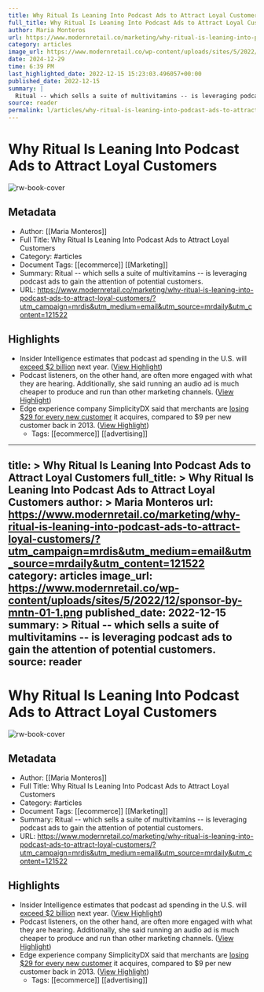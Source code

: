 ```yaml
---
title: Why Ritual Is Leaning Into Podcast Ads to Attract Loyal Customers
full_title: Why Ritual Is Leaning Into Podcast Ads to Attract Loyal Customers
author: Maria Monteros
url: https://www.modernretail.co/marketing/why-ritual-is-leaning-into-podcast-ads-to-attract-loyal-customers/?utm_campaign=mrdis&utm_medium=email&utm_source=mrdaily&utm_content=121522
category: articles
image_url: https://www.modernretail.co/wp-content/uploads/sites/5/2022/12/sponsor-by-mntn-01-1.png
date: 2024-12-29
time: 6:39 PM
last_highlighted_date: 2022-12-15 15:23:03.496057+00:00
published_date: 2022-12-15
summary: |
  Ritual -- which sells a suite of multivitamins -- is leveraging podcast ads to gain the attention of potential customers.
source: reader
permalink: l/articles/why-ritual-is-leaning-into-podcast-ads-to-attract-loyal-customers
---
```

# Why Ritual Is Leaning Into Podcast Ads to Attract Loyal Customers

![rw-book-cover](https://www.modernretail.co/wp-content/uploads/sites/5/2022/12/sponsor-by-mntn-01-1.png)

## Metadata
- Author: [[Maria Monteros]]
- Full Title: Why Ritual Is Leaning Into Podcast Ads to Attract Loyal Customers
- Category: #articles
- Document Tags: [[ecommerce]] [[Marketing]] 
- Summary: Ritual -- which sells a suite of multivitamins -- is leveraging podcast ads to gain the attention of potential customers.
- URL: https://www.modernretail.co/marketing/why-ritual-is-leaning-into-podcast-ads-to-attract-loyal-customers/?utm_campaign=mrdis&utm_medium=email&utm_source=mrdaily&utm_content=121522

## Highlights
- Insider Intelligence estimates that podcast ad spending in the U.S. will [exceed $2 billion](https://www.insiderintelligence.com/content/podcasts-digital-audio-ad-spending) next year. ([View Highlight](https://read.readwise.io/read/01gmb60khs0e0xpp8ftz1fy7yn))
- Podcast listeners, on the other hand, are often more engaged with what they are hearing. Additionally, she said running an audio ad is much cheaper to produce and run than other marketing channels. ([View Highlight](https://read.readwise.io/read/01gmb62xsed2b8qzgf4mbj4akp))
- Edge experience company SimplicityDX said that merchants are [losing $29 for every new customer](https://www.businesswire.com/news/home/20220719005425/en/Brands-Losing-a-Record-29-for-Each-New-Customer-Acquired) it acquires, compared to $9 per new customer back in 2013. ([View Highlight](https://read.readwise.io/read/01gmb63g41kqk0xb72sgq42y4x))
    - Tags: [[ecommerce]] [[advertising]] 


---
title: >
  Why Ritual Is Leaning Into Podcast Ads to Attract Loyal Customers
full_title: >
  Why Ritual Is Leaning Into Podcast Ads to Attract Loyal Customers
author: >
  Maria Monteros
url: https://www.modernretail.co/marketing/why-ritual-is-leaning-into-podcast-ads-to-attract-loyal-customers/?utm_campaign=mrdis&utm_medium=email&utm_source=mrdaily&utm_content=121522
category: articles
image_url: https://www.modernretail.co/wp-content/uploads/sites/5/2022/12/sponsor-by-mntn-01-1.png
published_date: 2022-12-15
summary: >
  Ritual -- which sells a suite of multivitamins -- is leveraging podcast ads to gain the attention of potential customers.
source: reader
---
# Why Ritual Is Leaning Into Podcast Ads to Attract Loyal Customers

![rw-book-cover](https://www.modernretail.co/wp-content/uploads/sites/5/2022/12/sponsor-by-mntn-01-1.png)

## Metadata
- Author: [[Maria Monteros]]
- Full Title: Why Ritual Is Leaning Into Podcast Ads to Attract Loyal Customers
- Category: #articles
- Document Tags: [[ecommerce]] [[Marketing]] 
- Summary: Ritual -- which sells a suite of multivitamins -- is leveraging podcast ads to gain the attention of potential customers.
- URL: https://www.modernretail.co/marketing/why-ritual-is-leaning-into-podcast-ads-to-attract-loyal-customers/?utm_campaign=mrdis&utm_medium=email&utm_source=mrdaily&utm_content=121522

## Highlights
- Insider Intelligence estimates that podcast ad spending in the U.S. will [exceed $2 billion](https://www.insiderintelligence.com/content/podcasts-digital-audio-ad-spending) next year. ([View Highlight](https://read.readwise.io/read/01gmb60khs0e0xpp8ftz1fy7yn))
- Podcast listeners, on the other hand, are often more engaged with what they are hearing. Additionally, she said running an audio ad is much cheaper to produce and run than other marketing channels. ([View Highlight](https://read.readwise.io/read/01gmb62xsed2b8qzgf4mbj4akp))
- Edge experience company SimplicityDX said that merchants are [losing $29 for every new customer](https://www.businesswire.com/news/home/20220719005425/en/Brands-Losing-a-Record-29-for-Each-New-Customer-Acquired) it acquires, compared to $9 per new customer back in 2013. ([View Highlight](https://read.readwise.io/read/01gmb63g41kqk0xb72sgq42y4x))
    - Tags: [[ecommerce]] [[advertising]] 


